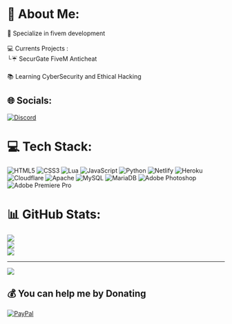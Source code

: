 # 💫 About Me:
🌟 Specialize in fivem development<br><br>💻 Currents Projects :<br>        └☔ SecurGate FiveM Anticheat<br><br>
📚 Learning CyberSecurity and Ethical Hacking


## 🌐 Socials:
[![Discord](https://img.shields.io/badge/Discord-%237289DA.svg?logo=discord&logoColor=white)](https://discord.gg/securgate) 

# 💻 Tech Stack:
![HTML5](https://img.shields.io/badge/html5-%23E34F26.svg?style=for-the-badge&logo=html5&logoColor=white) ![CSS3](https://img.shields.io/badge/css3-%231572B6.svg?style=for-the-badge&logo=css3&logoColor=white) ![Lua](https://img.shields.io/badge/lua-%232C2D72.svg?style=for-the-badge&logo=lua&logoColor=white) ![JavaScript](https://img.shields.io/badge/javascript-%23323330.svg?style=for-the-badge&logo=javascript&logoColor=%23F7DF1E) ![Python](https://img.shields.io/badge/python-3670A0?style=for-the-badge&logo=python&logoColor=ffdd54) ![Netlify](https://img.shields.io/badge/netlify-%23000000.svg?style=for-the-badge&logo=netlify&logoColor=#00C7B7) ![Heroku](https://img.shields.io/badge/heroku-%23430098.svg?style=for-the-badge&logo=heroku&logoColor=white) ![Cloudflare](https://img.shields.io/badge/Cloudflare-F38020?style=for-the-badge&logo=Cloudflare&logoColor=white) ![Apache](https://img.shields.io/badge/apache-%23D42029.svg?style=for-the-badge&logo=apache&logoColor=white) ![MySQL](https://img.shields.io/badge/mysql-%2300f.svg?style=for-the-badge&logo=mysql&logoColor=white) ![MariaDB](https://img.shields.io/badge/MariaDB-003545?style=for-the-badge&logo=mariadb&logoColor=white) ![Adobe Photoshop](https://img.shields.io/badge/adobephotoshop-%2331A8FF.svg?style=for-the-badge&logo=adobephotoshop&logoColor=white) ![Adobe Premiere Pro](https://img.shields.io/badge/Adobe%20Premiere%20Pro-9999FF.svg?style=for-the-badge&logo=Adobe%20Premiere%20Pro&logoColor=white)
# 📊 GitHub Stats:
![](https://github-readme-stats.vercel.app/api?username=Poisskail&theme=blueberry&hide_border=false&include_all_commits=false&count_private=false)<br/>
![](https://github-readme-streak-stats.herokuapp.com/?user=Poisskail&theme=blueberry&hide_border=false)<br/>
![](https://github-readme-stats.vercel.app/api/top-langs/?username=Poisskail&theme=blueberry&hide_border=false&include_all_commits=false&count_private=false&layout=compact)


---
[![](https://visitcount.itsvg.in/api?id=Poisskail&icon=5&color=0)](https://visitcount.itsvg.in)

  ## 💰 You can help me by Donating
  [![PayPal](https://img.shields.io/badge/PayPal-00457C?style=for-the-badge&logo=paypal&logoColor=white)](https://paypal.me/latmosphere) 

  
<!-- Proudly created with GPRM ( https://gprm.itsvg.in ) -->
